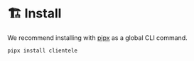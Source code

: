 # 🏗️ Install

We recommend installing with [pipx](https://github.com/pypa/pipx) as a global CLI command.

```sh
pipx install clientele
```
